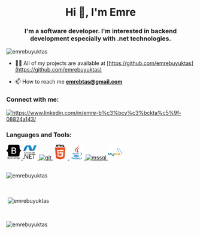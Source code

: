 <h1 align="center">Hi 👋, I'm Emre</h1>
<h3 align="center">I'm a software developer. I'm interested in backend development especially with .net technologies.</h3>

<p align="left"> <img src="https://komarev.com/ghpvc/?username=emrebuyuktas&label=Profile%20views&color=0e75b6&style=flat" alt="emrebuyuktas" /> </p>

- 👨‍💻 All of my projects are available at [https://github.com/emrebuyuktas](https://github.com/emrebuyuktas)

- 📫 How to reach me **emrebtas@gmail.com**

<h3 align="left">Connect with me:</h3>
<p align="left">
<a href="https://www.linkedin.com/in/emre-b%C3%BCy%C3%BCkta%C5%9F-08824a143/" target="blank"><img align="center" src="https://raw.githubusercontent.com/rahuldkjain/github-profile-readme-generator/master/src/images/icons/Social/linked-in-alt.svg" alt="https://www.linkedin.com/in/emre-b%c3%bcy%c3%bckta%c5%9f-08824a143/" height="30" width="40" /></a>
</p>

<h3 align="left">Languages and Tools:</h3>
<p align="left"><a href="https://getbootstrap.com" target="_blank" rel="noreferrer"> <img src="https://raw.githubusercontent.com/devicons/devicon/master/icons/bootstrap/bootstrap-plain-wordmark.svg" alt="bootstrap" height="40"/> </a> <a href="https://dotnet.microsoft.com/" target="_blank" rel="noreferrer"> <img src="https://raw.githubusercontent.com/devicons/devicon/master/icons/dot-net/dot-net-original-wordmark.svg" alt="dotnet" width="40" height="40"/> </a> <a href="https://git-scm.com/" target="_blank" rel="noreferrer"> <img src="https://www.vectorlogo.zone/logos/git-scm/git-scm-icon.svg" alt="git" width="40" height="40"/> </a> <a href="https://www.w3.org/html/" target="_blank" rel="noreferrer"> <img src="https://raw.githubusercontent.com/devicons/devicon/master/icons/html5/html5-original-wordmark.svg" alt="html5" width="40" height="40"/> </a> <a href="https://www.java.com" target="_blank" rel="noreferrer"> <img src="https://raw.githubusercontent.com/devicons/devicon/master/icons/java/java-original.svg" alt="java" width="40" height="40"/> </a> <a href="https://www.microsoft.com/en-us/sql-server" target="_blank" rel="noreferrer"> <img src="https://www.svgrepo.com/show/303229/microsoft-sql-server-logo.svg" alt="mssql" width="40" height="40"/> </a> <a href="https://www.mysql.com/" target="_blank" rel="noreferrer"> <img src="https://raw.githubusercontent.com/devicons/devicon/master/icons/mysql/mysql-original-wordmark.svg" alt="mysql" width="40" height="40"/> </a> <a 
<br>
<br>
<br>
<p><img align="left" src="https://github-readme-stats.vercel.app/api/top-langs?username=emrebuyuktas&show_icons=true&locale=en&layout=compact" alt="emrebuyuktas" /></p>
<br>
<br>
<br>

<p>&nbsp;<img align="center" src="https://github-readme-stats.vercel.app/api?username=emrebuyuktas&show_icons=true&locale=en" alt="emrebuyuktas" /></p>
<br>


<p><img align="center" src="https://github-readme-streak-stats.herokuapp.com/?user=emrebuyuktas&" alt="emrebuyuktas" /></p>
